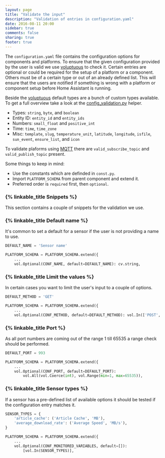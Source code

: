 ```yaml
---
layout: page
title: "Validate the input"
description: "Validation of entries in configuration.yaml"
date: 2016-08-11 20:00
sidebar: true
comments: false
sharing: true
footer: true
---
```


The `configuration.yaml` file contains the configuration options for components and platforms. To ensure that the given configuration provided by the user is valid we use [voluptuous](https://pypi.python.org/pypi/voluptuous) to check it. Certain entries are optional or could be required for the setup of a platform or a component. Others must be of a certain type or out of an already defined list. This will ensure that the users are notified if something is wrong with a platform or component setup before Home Assistant is running.

Beside the [voluptuous](https://pypi.python.org/pypi/voluptuous) default types are a bunch of custom types available. To get a full overview take a look at the [config_validation.py](https://github.com/home-assistant/home-assistant/blob/master/homeassistant/helpers/config_validation.py) helper.

- Types: `string`, `byte`, and `boolean`
- Entity ID: `entity_id` and `entity_ids`
- Numbers: `small_float` and `positive_int`
- Time: `time`, `time_zone`
- Misc: `template`, `slug`, `temperature_unit`, `latitude`, `longitude`, `isfile`, `sun_event`, `ensure_list`, and `icon`
 
To validate plaforms using [MQTT](/components/mqtt/) there are `valid_subscribe_topic` and `valid_publish_topic` present.

Some things to keep in mind:

- Use the constants which are definded in `const.py`.
- Import `PLATFORM_SCHEMA` from parent component and extend it.
- Preferred order is `required` first, then `optional`.

### {% linkable_title Snippets %} 

This section contains a couple of snippets for the validation we use.

### {% linkable_title Default name %} 

It's common to set a default for a sensor if the user is not providing a name to use.

```python
DEFAULT_NAME = 'Sensor name'

PLATFORM_SCHEMA = PLATFORM_SCHEMA.extend({
    ...
    vol.Optional(CONF_NAME, default=DEFAULT_NAME): cv.string,
```

### {% linkable_title Limit the values %} 

In certain cases you want to limit the user's input to a couple of options.

```python
DEFAULT_METHOD = 'GET'

PLATFORM_SCHEMA = PLATFORM_SCHEMA.extend({
    ...
    vol.Optional(CONF_METHOD, default=DEFAULT_METHOD): vol.In(['POST', 'GET']),
```

### {% linkable_title Port %} 

As all port numbers are coming out of the range 1 till 65535 a range check should be performed. 

```python
DEFAULT_PORT = 993

PLATFORM_SCHEMA = PLATFORM_SCHEMA.extend({
    ...
    vol.Optional(CONF_PORT, default=DEFAULT_PORT):
        vol.All(vol.Coerce(int), vol.Range(min=1, max=65535)),
```

### {% linkable_title Sensor types %} 

If a sensor has a pre-defined list of available options it should be tested if the configuration entry matches it.

```python
SENSOR_TYPES = {
    'article_cache': ('Article Cache', 'MB'),
    'average_download_rate': ('Average Speed', 'MB/s'),
}

PLATFORM_SCHEMA = PLATFORM_SCHEMA.extend({
    ...
    vol.Optional(CONF_MONITORED_VARIABLES, default=[]):
        [vol.In(SENSOR_TYPES)],
```


